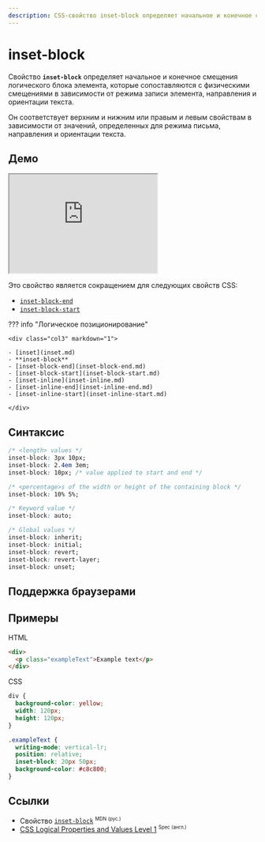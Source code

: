 ```yaml
---
description: CSS-свойство inset-block определяет начальное и конечное смещения логического блока элемента, которые сопоставляются с физическими смещениями в зависимости от режима записи элемента, направления и ориентации текста.
---
```


# inset-block

Свойство **`inset-block`** определяет начальное и конечное смещения логического блока элемента, которые сопоставляются с физическими смещениями в зависимости от режима записи элемента, направления и ориентации текста.

Он соответствует верхним и нижним или правым и левым свойствам в зависимости от значений, определенных для режима письма, направления и ориентации текста.

## Демо

<iframe class="interactive is-default-height" height="200" src="https://interactive-examples.mdn.mozilla.net/pages/css/inset-block.html" title="MDN Web Docs Interactive Example" loading="lazy" data-readystate="complete"></iframe>

Это свойство является сокращением для следующих свойств CSS:

- [`inset-block-end`](inset-block-end.md)
- [`inset-block-start`](inset-block-start.md)

??? info "Логическое позиционирование"

    <div class="col3" markdown="1">

    - [inset](inset.md)
    - **inset-block**
    - [inset-block-end](inset-block-end.md)
    - [inset-block-start](inset-block-start.md)
    - [inset-inline](inset-inline.md)
    - [inset-inline-end](inset-inline-end.md)
    - [inset-inline-start](inset-inline-start.md)

    </div>

## Синтаксис

```css
/* <length> values */
inset-block: 3px 10px;
inset-block: 2.4em 3em;
inset-block: 10px; /* value applied to start and end */

/* <percentage>s of the width or height of the containing block */
inset-block: 10% 5%;

/* Keyword value */
inset-block: auto;

/* Global values */
inset-block: inherit;
inset-block: initial;
inset-block: revert;
inset-block: revert-layer;
inset-block: unset;
```

## Поддержка браузерами

<p class="ciu_embed" data-feature="mdn-css__properties__inset-block" data-periods="future_1,current,past_1,past_2" data-accessible-colours="false"></p>

## Примеры

HTML

```html
<div>
  <p class="exampleText">Example text</p>
</div>
```

CSS

```css
div {
  background-color: yellow;
  width: 120px;
  height: 120px;
}

.exampleText {
  writing-mode: vertical-lr;
  position: relative;
  inset-block: 20px 50px;
  background-color: #c8c800;
}
```

## Ссылки

- Свойство [`inset-block`](https://developer.mozilla.org/ru/docs/Web/CSS/inset-block) <sup><small>MDN (рус.)</small></sup>
- [CSS Logical Properties and Values Level 1](https://w3c.github.io/csswg-drafts/css-logical/#propdef-inset-block) <sup><small>Spec (англ.)</small></sup>
